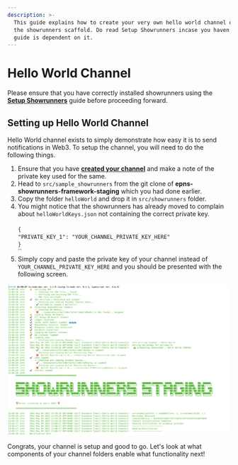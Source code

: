 ```yaml
---
description: >-
  This guide explains how to create your very own hello world channel on top of
  the showrunners scaffold. Do read Setup Showrunners incase you haven't as the
  guide is dependent on it.
---
```


# Hello World Channel

Please ensure that you have correctly installed showrunners using the [**Setup Showrunners**](how-to-setup-showrunners.md) guide before proceeding forward.

## Setting up Hello World Channel

Hello World channel exists to simply demonstrate how easy it is to send notifications in Web3. To setup the channel, you will need to do the following things.

1. Ensure that you have [**created your channel**](../../developer-guides/create-your-notif-channel/) and make a note of the private key used for the same.&#x20;
2. Head to `src/sample_showrunners` from the git clone of **epns-showrunners-framework-staging** which you had done earlier.
3. Copy the folder `helloWorld` and drop it in `src/showrunners` folder.
4. You might notice that the showrunners has already moved to complain about `helloWorldKeys.json` not containing the correct private key.\
   \
   `{`\
   &#x20;   `"PRIVATE_KEY_1": "YOUR_CHANNEL_PRIVATE_KEY_HERE"` \
   `}`\
   ``&#x20;
5. Simply copy and paste the private key of your channel instead of `YOUR_CHANNEL_PRIVATE_KEY_HERE` and you should be presented with the following screen.

![](<../../.gitbook/assets/Screen Shot 2022-05-09 at 1.10.56 PM.png>)

Congrats, your channel is setup and good to go. Let's look at what components of your channel folders enable what functionality next!
